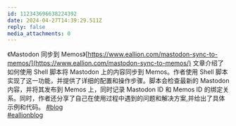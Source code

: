 ```yaml
---
id: 112343696638224392
date: 2024-04-27T14:39:29.511Z
reply: false
media_attachments: 0
---
```


《Mastodon 同步到 Memos》[https://www.eallion.com/mastodon-sync-to-memos/](https://www.eallion.com/mastodon-sync-to-memos/) 文章介绍了如何使用 Shell 脚本将 Mastodon 上的内容同步到 Memos。作者使用 Shell 脚本实现了这一功能，并提供了详细的配置和操作步骤。脚本会检查最新的 Mastodon 内容，并将其发布到 Memos 上，同时记录 Mastodon ID 和 Memos ID 的绑定关系。同时，作者还分享了自己在使用过程中遇到的问题和解决方案,并给出了具体示例和代码。 [#blog](https://e5n.cc/tags/blog)   
[#eallionblog](https://e5n.cc/tags/eallionblog)

